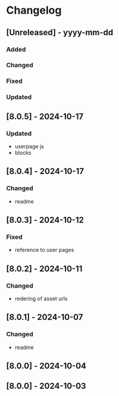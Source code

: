 # Changelog
## [Unreleased] - yyyy-mm-dd

### Added

### Changed

### Fixed

### Updated

## [8.0.5] - 2024-10-17


### Updated
- userpage js
- blocks

## [8.0.4] - 2024-10-17


### Changed
- readme

## [8.0.3] - 2024-10-12


### Fixed
- reference to user pages

## [8.0.2] - 2024-10-11


### Changed
- redering of asset urls

## [8.0.1] - 2024-10-07


### Changed
- readme

## [8.0.0] - 2024-10-04


## [8.0.0] - 2024-10-03
